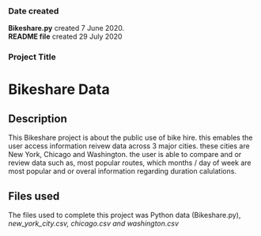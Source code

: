 ### Date created
<b>Bikeshare.py</b> created 7 June 2020.<br>
<b>README file</b> created 29 July 2020

### Project Title
<h1>Bikeshare Data</h1>

### <h2>Description</h2>
This Bikeshare project is about the public use of bike hire. this emables the user access information reivew data across 3 major cities. these cities are New York, Chicago and Washington. the user is able to compare and or review data such as, most popular routes, which months / day of week are most popular and or overal information regarding duration calulations.

### <h2>Files used</h2>
The files used to complete this project was Python data (Bikeshare.py), <em>new_york_city.csv, chicago.csv and washington.csv</em>


